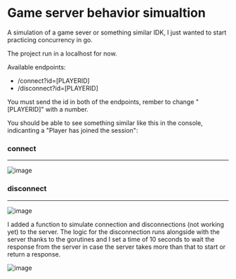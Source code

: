 # Game server behavior simualtion
A simulation of a game sever or something similar IDK, I just wanted to start practicing concurrency in go.

The project run in a localhost for now.

Available endpoints:
* /connect?id=[PLAYERID]
* /disconnect?id=[PLAYERID]

You must send the id in both of the endpoints, rember to change "[PLAYERID]" with a number.

You should be able to see something similar like this in the console, indicanting a "Player has joined the session":
### connect
---
![image](https://github.com/user-attachments/assets/f2668a11-2447-40de-9c85-ef3d460db81b)

### disconnect
---
![image](https://github.com/user-attachments/assets/032d9ce1-cba8-4c84-92ce-81a7b23939e0)

I added a function to simulate connection and disconnections (not working yet) to the server.
The logic for the disconnection runs alongside with the server thanks to the gorutines and I set a time of 10 seconds to wait the response from the server in case the server takes more than that to start or return a response.

![image](https://github.com/user-attachments/assets/dfe4af91-98ce-4632-ba7a-54c2398b59f2)
